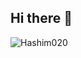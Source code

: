 ## Hi there 👋

<p align="left"> <img src="https://komarev.com/ghpvc/?username=Hashim020&label=Profile%20views&color=yellowgreen&style=pixel" alt="Hashim020" /> </p>
